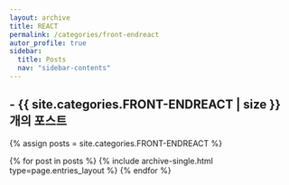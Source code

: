 ```yaml
---
layout: archive
title: REACT
permalink: /categories/front-endreact
autor_profile: true
sidebar:
  title: Posts
  nav: "sidebar-contents"
---
```


## - {{ site.categories.FRONT-ENDREACT | size }} 개의 포스트

{% assign posts = site.categories.FRONT-ENDREACT %}

{% for post in posts %}
{% include archive-single.html type=page.entries_layout %}
{% endfor %}
